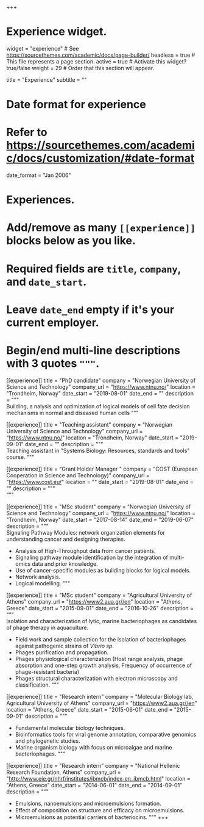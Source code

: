 +++
# Experience widget.
widget = "experience"  # See https://sourcethemes.com/academic/docs/page-builder/
headless = true  # This file represents a page section.
active = true  # Activate this widget? true/false
weight = 29  # Order that this section will appear.

title = "Experience"
subtitle = ""

# Date format for experience
#   Refer to https://sourcethemes.com/academic/docs/customization/#date-format
date_format = "Jan 2006"

# Experiences.
#   Add/remove as many `[[experience]]` blocks below as you like.
#   Required fields are `title`, `company`, and `date_start`.
#   Leave `date_end` empty if it's your current employer.
#   Begin/end multi-line descriptions with 3 quotes `"""`.

[[experience]]
  title = "PhD candidate"
  company = "Norwegian University of Science and Technology"
  company_url = "https://www.ntnu.no/"
  location = "Trondheim, Norway"
  date_start = "2019-08-01"
  date_end = ""
  description = """   
  Building, a nalysis and optimization of logical models of cell fate decision mechanisms in normal and diseased human cells
  """
  
[[experience]]
  title = "Teaching assistant"
  company = "Norwegian University of Science and Technology"
  company_url = "https://www.ntnu.no/"
  location = "Trondheim, Norway"
  date_start = "2019-09-01"
  date_end = ""
  description = """   
  Teaching assistant in "Systems Biology: Resources, standards and tools" course.
  """
  
[[experience]]
  title = "Grant Holder Manager "
  company = "COST (European Cooperation in Science and Technology)"
  company_url = "https://www.cost.eu/"
  location = ""
  date_start = "2019-08-01"
  date_end = ""
  description = """   
  """
  
[[experience]]
  title = "MSc student"
  company = "Norwegian University of Science and Technology"
  company_url = "https://www.ntnu.no/"
  location = "Trondheim, Norway"
  date_start = "2017-08-14"
  date_end = "2019-06-07"
  description = """   
  Signaling Pathway Modules: network organization elements for understanding cancer and designing therapies.
  
  * Analysis of High-Throughput data from cancer patients.
  * Signaling pathway module identification by the integration of multi-omics data and prior knowledge.
  *	Use of cancer-specific modules as building blocks for logical models.
  * Network analysis.
  * Logical modelling.
  """

[[experience]]
  title = "MSc student"
  company = "Agricultural University of Athens"
  company_url = "https://www2.aua.gr//en"
  location = "Athens, Greece"
  date_start = "2015-09-01"
  date_end = "2016-10-26"
  description = """   
  Isolation and characterization of lytic, marine bacteriophages as  candidates of phage therapy in aquaculture.
  
  * Field work and sample collection for the isolation of bacteriophages against pathogenic strains of _Vibrio sp_.
  * Phages purification and propagation.
  * Phages physiological characterization (Host range analysis, phage absorption and one-step growth analysis, Frequency of occurrence of phage-resistant bacteria)
  * Phages structural characterization with electron microscopy and classification.
  """

[[experience]]
  title = "Research intern"
  company = "Molecular Biology lab, Agricultural University of Athens"
  company_url = "https://www2.aua.gr//en"
  location = "Athens, Greece"
  date_start = "2015-06-01"
  date_end = "2015-09-01"
  description = """     
  * Fundamental molecular biology techniques.
  * Bioinformatics tools for viral genome annotation, comparative genomics and phylogenetic studies.
  * Marine organism biology with focus on microalgae and marine bacteriophages.
  """
  
 [[experience]]
  title = "Research intern"
  company = "National Hellenic Research Foundation, Athens"
  company_url = "http://www.eie.gr/nhrf/institutes/ibmcb/index-en_ibmcb.html"
  location = "Athens, Greece"
  date_start = "2014-06-01"
  date_end = "2014-09-01"
  description = """     
  * Emulsions, nanoemulsions and microemulsions formation.
  * Effect of composition on structure and efﬁcacy on microemulsions.
  * Microemulsions as potential carriers of bacteriocins.
  """
+++
